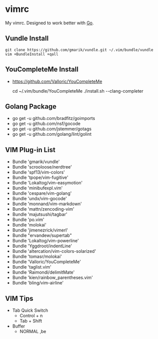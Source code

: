 vimrc
=====

My vimrc. Designed to work better with [Go].

## Vundle Install

    git clone https://github.com/gmarik/vundle.git ~/.vim/bundle/vundle
    vim +BundleInstall +qall


## YouCompleteMe Install

* https://github.com/Valloric/YouCompleteMe

    cd ~/.vim/bundle/YouCompleteMe
    ./install.sh --clang-completer


## Golang Package

* go get -u github.com/bradfitz/goimports
* go get -u github.com/nsf/gocode
* go get -u github.com/jstemmer/gotags
* go get -u github.com/golang/lint/golint


## VIM Plug-in List

* Bundle 'gmarik/vundle'
* Bundle 'scrooloose/nerdtree'
* Bundle 'spf13/vim-colors'
* Bundle 'tpope/vim-fugitive'
* Bundle 'Lokaltog/vim-easymotion'
* Bundle 'minibufexpl.vim'
* Bundle 'cespare/vim-golang'
* Bundle 'undx/vim-gocode'
* Bundle 'monnand/vim-markdown'
* Bundle 'mattn/zencoding-vim'
* Bundle 'majutsushi/tagbar'
* Bundle 'po.vim'
* Bundle 'molokai'
* Bundle 'jimenezrick/vimerl'
* Bundle "ervandew/supertab"
* Bundle 'Lokaltog/vim-powerline'
* Bundle 'Yggdroot/indentLine'
* Bundle 'altercation/vim-colors-solarized'
* Bundle 'tomasr/molokai'
* Bundle 'Valloric/YouCompleteMe'
* Bundle 'taglist.vim'
* Bundle 'Raimondi/delimitMate'
* Bundle 'kien/rainbow_parentheses.vim'
* Bundle 'bling/vim-airline'


## VIM Tips

* Tab Quick Switch
    * Control + n
    * Tab + Shift
* Buffer
    * NORMAL ,be

[Go]: http://golang.org



